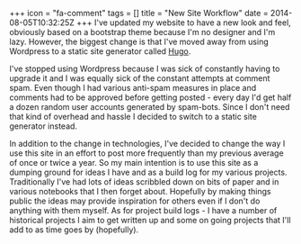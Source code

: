+++
icon = "fa-comment"
tags = []
title = "New Site Workflow"
date = 2014-08-05T10:32:25Z
+++
I've updated my website to have a new look and feel, obviously based on a bootstrap theme because I'm no designer and I'm lazy. However, the biggest change is that I've moved away from using Wordpress to a static site generator called [Hugo](http://hugo.spf13.com "Hugo, A Fast & Modern Static Website Engine").

I've stopped using Wordpress because I was sick of constantly having to upgrade it and I was equally sick of the constant attempts at comment spam. Even though I had various anti-spam measures in place and comments had to be approved before getting posted - every day I'd get half a dozen random user accounts generated by spam-bots. Since I don't need that kind of overhead and hassle I decided to switch to a static site generator instead.

In addition to the change in technologies, I've decided to change the way I use this site in an effort to post more frequently than my previous average of once or twice a year. So my main intention is to use this site as a dumping ground for ideas I have and as a build log for my various projects. Traditionally I've had lots of ideas scribbled down on bits of paper and in various notebooks that I then forget about. Hopefully by making things public the ideas may provide inspiration for others even if I don't do anything with them myself. As for project build logs - I have a number of historical projects I aim to get written up and some on going projects that I'll add to as time goes by (hopefully).
